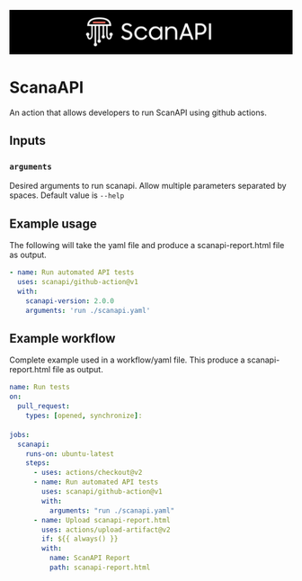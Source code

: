 ![](https://github.com/scanapi/design/raw/master/images/github-hero-dark.png)

# ScanaAPI
An action that allows developers to run ScanAPI using github actions.

## Inputs

### `arguments`

Desired arguments to run scanapi. Allow multiple parameters separated by spaces. Default value is `--help`

## Example usage

The following will take the yaml file and produce a scanapi-report.html file as output.

```yaml
- name: Run automated API tests
  uses: scanapi/github-action@v1
  with:
    scanapi-version: 2.0.0
    arguments: 'run ./scanapi.yaml'
```

## Example workflow

Complete example used in a workflow/yaml file. This produce a scanapi-report.html file as output.

```yaml
name: Run tests
on:
  pull_request:
    types: [opened, synchronize]:

jobs:
  scanapi:
    runs-on: ubuntu-latest
    steps:
      - uses: actions/checkout@v2
      - name: Run automated API tests
        uses: scanapi/github-action@v1
        with:
          arguments: "run ./scanapi.yaml"
      - name: Upload scanapi-report.html
        uses: actions/upload-artifact@v2
        if: ${{ always() }}
        with:
          name: ScanAPI Report
          path: scanapi-report.html
```
